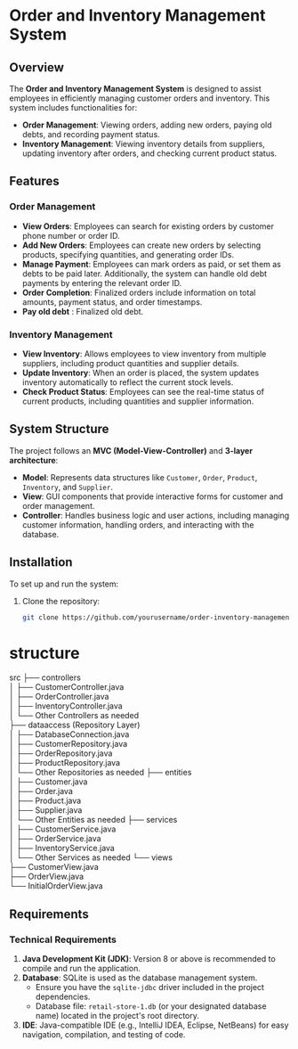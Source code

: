 # Order and Inventory Management System

## Overview
The **Order and Inventory Management System** is designed to assist employees in efficiently managing customer orders and inventory. This system includes functionalities for:
- **Order Management**: Viewing orders, adding new orders, paying old debts, and recording payment status.
- **Inventory Management**: Viewing inventory details from suppliers, updating inventory after orders, and checking current product status.

## Features
### Order Management
- **View Orders**: Employees can search for existing orders by customer phone number or order ID.
- **Add New Orders**: Employees can create new orders by selecting products, specifying quantities, and generating order IDs.
- **Manage Payment**: Employees can mark orders as paid, or set them as debts to be paid later. Additionally, the system can handle old debt payments by entering the relevant order ID.
- **Order Completion**: Finalized orders include information on total amounts, payment status, and order timestamps.
- **Pay old debt** : Finalized old debt.

### Inventory Management
- **View Inventory**: Allows employees to view inventory from multiple suppliers, including product quantities and supplier details.
- **Update Inventory**: When an order is placed, the system updates inventory automatically to reflect the current stock levels.
- **Check Product Status**: Employees can see the real-time status of current products, including quantities and supplier information.

## System Structure
The project follows an **MVC (Model-View-Controller)** and **3-layer architecture**:
- **Model**: Represents data structures like `Customer`, `Order`, `Product`, `Inventory`, and `Supplier`.
- **View**: GUI components that provide interactive forms for customer and order management.
- **Controller**: Handles business logic and user actions, including managing customer information, handling orders, and interacting with the database.

## Installation
To set up and run the system:
1. Clone the repository:
   ```bash
   git clone https://github.com/yourusername/order-inventory-management.git

# structure

src
├── controllers                  
│   ├── CustomerController.java     
│   ├── OrderController.java        
│   ├── InventoryController.java      
│   └── Other Controllers as needed      
├── dataaccess (Repository Layer)   
│   ├── DatabaseConnection.java     
│   ├── CustomerRepository.java     
│   ├── OrderRepository.java        
│   ├── ProductRepository.java      
│   └── Other Repositories as needed
├── entities                     
│   ├── Customer.java               
│   ├── Order.java                  
│   ├── Product.java                
│   ├── Supplier.java               
│   └── Other Entities as needed
├── services                     
│   ├── CustomerService.java           
│   ├── OrderService.java        
│   ├── InventoryService.java         
│   └── Other Services as needed
└── views                         
    ├── CustomerView.java           
    ├── OrderView.java              
    └── InitialOrderView.java            


## Requirements

### Technical Requirements
1. **Java Development Kit (JDK)**: Version 8 or above is recommended to compile and run the application.
2. **Database**: SQLite is used as the database management system.
   - Ensure you have the `sqlite-jdbc` driver included in the project dependencies.
   - Database file: `retail-store-1.db` (or your designated database name) located in the project's root directory.
3. **IDE**: Java-compatible IDE (e.g., IntelliJ IDEA, Eclipse, NetBeans) for easy navigation, compilation, and testing of code.
